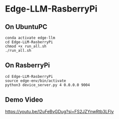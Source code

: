 # Edge-LLM-RasberryPi

## On UbuntuPC
```
conda activate edge-llm
cd Edge-LLM-RasberryPi
chmod +x run_all.sh
./run_all.sh
```

## On RasberryPi
```
cd Edge-LLM-RasberryPi
source edge-env/bin/activate
python3 device_server.py 4 0.0.0.0 9004
```


## Demo Video
https://youtu.be/l2uFeBvGDug?si=FS2JZYnwRtb3LFly
